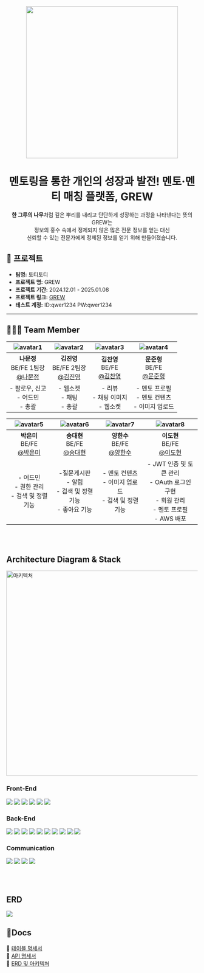 <div align=center>
<img src="https://github.com/user-attachments/assets/7734c451-ade9-40b2-b575-19779300498a" width="400"/>


# 멘토링을 통한 개인의 성장과 발전! 멘토·멘티 매칭 플랫폼, GREW

**한 그루의 나무**처럼 깊은 뿌리를 내리고 단단하게 성장하는 과정을 나타낸다는 뜻의 GREW는  
정보의 홍수 속에서 정제되지 않은 많은 전문 정보를 얻는 대신  
신뢰할 수 있는 전문가에게 정제된 정보를 얻기 위해 만들어졌습니다.

</div>


## 📜 프로젝트

- **팀명:** 토티토티
- **프로젝트 명:** GREW
- **프로젝트 기간:** 2024.12.01 - 2025.01.08
- **프로젝트 링크:** [GREW](http://43.203.0.119:3000/)
- **테스트 계정:** ID:qwer1234 PW:qwer1234
---

## 🧑🏻‍💻 Team Member
<div align=center>
  
|![avatar1](https://github.com/user-attachments/assets/c3f80874-ae53-4c6c-ba25-e1b90b77d3bc)|![avatar2](https://github.com/user-attachments/assets/eae62a00-6bc1-4315-b780-822fb576bd5c)|![avatar3](https://github.com/user-attachments/assets/15ccede9-c932-477b-9a3a-be5bc5e96987)|![avatar4](https://github.com/user-attachments/assets/227dd03d-92a0-41d8-bfae-7c416469b9fa)|
|:---:|:---:|:---:|:---:|
| **나문정** <br> BE/FE 1팀장 <br> [@나문정](https://github.com/imun46)| **김진영** <br> BE/FE 2팀장 <br> [@김진영](https://github.com/Gosem7)| **김찬영** <br> BE/FE <br> [@김찬영](https://github.com/kctml2935)| **문준형** <br> BE/FE <br> [@문준형](https://github.com/Cloudorair)|
| - 팔로우, 신고 <br> - 어드민 <br> - 총괄 | - 웹소켓 <br> - 채팅 <br> - 총괄 | - 리뷰 <br> - 채팅 이미지 <br> - 웹소켓 | - 멘토 프로필 <br> - 멘토 컨텐츠 <br> - 이미지 업로드 |

|![avatar5](https://github.com/user-attachments/assets/974659b9-cfe5-446d-a672-5cfdc85a8e0e)|![avatar6](https://github.com/user-attachments/assets/26b4c2b2-a5d5-401f-8268-9125eb939fd7)|![avatar7](https://github.com/user-attachments/assets/ca27f1f7-ac26-44b3-9658-1aa45edd5cc4)|![avatar8](https://github.com/user-attachments/assets/bf45b332-4b3b-4f6f-9418-377420dc1b89)|
|:---:|:---:|:---:|:---:|
| **박은미** <br> BE/FE <br> [@박은미](https://github.com/hornheart)| **송대현** <br> BE/FE <br> [@송대현](https://github.com/jonadan0322)| **양한수** <br> BE/FE <br> [@양한수](https://github.com/apk1207)| **이도현** <br> BE/FE <br> [@이도현](https://github.com/ldh9709)|
| - 어드민 <br> - 권한 관리 <br> - 검색 및 정렬 기능 | -질문게시판 <br> - 알림 <br> - 검색 및 정렬 기능 <br> - 좋아요 기능 | - 멘토 컨텐츠 <br> - 이미지 업로드 <br> - 검색 및 정렬 기능 | - JWT 인증 및 토큰 관리 <br> - OAuth 로그인 구현 <br> - 회원 관리 <br> - 멘토 프로필 <br> - AWS 배포 |

</div>

<br/>
<br/>

## Architecture Diagram & Stack
<img src="https://github.com/user-attachments/assets/8bd6d8c8-8ec3-4934-843a-4c5c4ff51efb" alt="아키텍처" width="720" height="540">

### Front-End
<img src="https://img.shields.io/badge/javascript-%23323330.svg?style=for-the-badge&logo=javascript&logoColor=%23F7DF1E"/> <img src="https://img.shields.io/badge/html5-%23E34F26.svg?style=for-the-badge&logo=html5&logoColor=white"/> <img src="https://img.shields.io/badge/css3-%231572B6.svg?style=for-the-badge&logo=css3&logoColor=white"/> <img src="https://img.shields.io/badge/react-%2320232a.svg?style=for-the-badge&logo=react&logoColor=%2361DAFB"/> <img src="https://img.shields.io/badge/React_Router-CA4245?style=for-the-badge&logo=react-router&logoColor=white"/> <img src="https://img.shields.io/badge/prettier-%23F7B93E.svg?style=for-the-badge&logo=prettier&logoColor=black"/>

### Back-End
<img src="https://img.shields.io/badge/java-%23ED8B00.svg?style=for-the-badge&logo=openjdk&logoColor=white"/> <img src="https://img.shields.io/badge/Oracle-F80000?style=for-the-badge&logo=oracle&logoColor=white"/> <img src="https://img.shields.io/badge/Gradle-02303A.svg?style=for-the-badge&logo=Gradle&logoColor=white"/> <img src="https://img.shields.io/badge/Spring Boot-6DB33F?style=for-the-badge&logo=springboot&logoColor=white"> <img src="https://img.shields.io/badge/Spring Security-6DB33F?style=for-the-badge&logo=springsecurity&logoColor=white"> <img src="https://img.shields.io/badge/Spring MVC-6DB33F?style=for-the-badge&logo=&logoColor="> <img src="https://img.shields.io/badge/Spring Data JPA-6DB33F?style=for-the-badge&logo=&logoColor="> <img src="https://img.shields.io/badge/JDK 11-DC0D15?style=for-the-badge&logo=&logoColor="> <img src="https://img.shields.io/badge/JWT-EF2D5E?style=for-the-badge&logo=&logoColor="> <img src="https://img.shields.io/badge/OAuth 2.0-EB5424?style=for-the-badge&logo=&logoColor=">

### Communication
<img src="https://img.shields.io/badge/github-%23121011.svg?style=for-the-badge&logo=github&logoColor=white"/> <img src="https://img.shields.io/badge/Notion-%23000000.svg?style=for-the-badge&logo=notion&logoColor=white"/> <img src="https://img.shields.io/badge/Discord-%235865F2.svg?style=for-the-badge&logo=discord&logoColor=white"/> <img src="https://img.shields.io/badge/figma-%23F24E1E.svg?style=for-the-badge&logo=figma&logoColor=white"/>

<br/>
<br/>

## ERD
<img src="https://github.com/user-attachments/assets/4a83c86b-e7b5-4a54-a7ad-c971f82f8760"/>


## 📖Docs
🔗 [테이블 명세서](https://docs.google.com/spreadsheets/d/1gDbkN_rdSKef2xf1PhucVAKwJfAvm0yz3JI0ef4hh_A/edit?usp=sharing)
<br/>
🔗 [API 명세서 ](https://gleaming-random-882.notion.site/API-143697bf650d80d4aff1f0c2ee858902?pvs=4)
<br/>
🔗 [ERD 및 아키텍쳐](https://gleaming-random-882.notion.site/ERD-174697bf650d8058b37bdc1006687290)
<br/>


